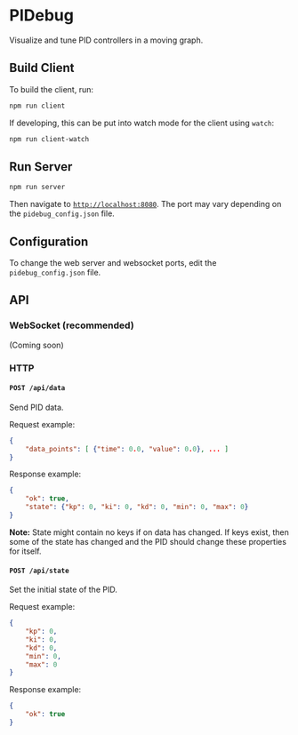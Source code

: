 # PIDebug

Visualize and tune PID controllers in a moving graph.

## Build Client
To build the client, run:
```sh
npm run client
```

If developing, this can be put into watch mode for the client using `watch`:
```sh
npm run client-watch
```

## Run Server
```sh
npm run server
```
Then navigate to [`http://localhost:8080`](http://localhost:8080). The port may vary depending on the `pidebug_config.json` file.

## Configuration
To change the web server and websocket ports, edit the `pidebug_config.json` file.

## API

### WebSocket (recommended)
(Coming soon)

### HTTP

#### `POST /api/data`
Send PID data.

Request example:
```json
{
	"data_points": [ {"time": 0.0, "value": 0.0}, ... ]
}
```

Response example:
```json
{
	"ok": true,
	"state": {"kp": 0, "ki": 0, "kd": 0, "min": 0, "max": 0}
}
```
**Note:** State might contain no keys if on data has changed. If keys exist, then some of the state has changed and the PID should change these properties for itself.

#### `POST /api/state`
Set the initial state of the PID.

Request example:
```json
{
	"kp": 0,
	"ki": 0,
	"kd": 0,
	"min": 0,
	"max": 0
}
```

Response example:
```json
{
	"ok": true
}
```
